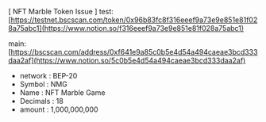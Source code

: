  [ NFT Marble Token Issue ]
test:[https://testnet.bscscan.com/token/0x96b83fc8f316eeef9a73e9e851e81f028a75abc1](https://www.notion.so/f316eeef9a73e9e851e81f028a75abc1)

main:[https://bscscan.com/address/0xf641e9a85c0b5e4d54a494caeae3bcd333daa2af](https://www.notion.so/5c0b5e4d54a494caeae3bcd333daa2af)

- network : BEP-20
- Symbol : NMG
- Name : NFT Marble Game
- Decimals : 18
- amount : 1,000,000,000
